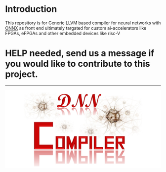 # Introduction

This repository is for Generic LLVM based compiler for neural networks with [ONNX](https://onnx.ai/) as front end ultimately targated for custom ai-accelerators like FPGAs, eFPGAs and other embedded devices like risc-V

# HELP needed, send us a message if you would like to contribute to this project.

---

![dnn Compiler Logo](misc/dnnCompilerLogo.jpg)
